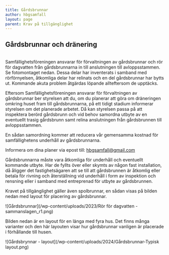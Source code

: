 ```yaml
---
title: Gårdsbrunnar
author: hbgsamfall
layout: page
parent: Krav på tillgänglighet
---
```


## Gårdsbrunnar och dränering  

<BR>
Samfällighetsföreningen ansvarar för förvaltningen av gårdsbrunnar och rör för dagvatten från gårdsbrunnarna in till anslutningen till avloppsstammen. Se fotomontaget nedan. 
Dessa delar har inventerats i samband med rörförnyelsen, åtkomliga delar har relinats och en del gårdsbrunnar har bytts ut. Kommande akuta problem åtgärdas löpande allteftersom de upptäcks.

Eftersom Samfällighetsföreningen ansvarar för förvaltningen av gårdsbrunnar ber styrelsen att du, om du planerar att göra om dräneringen omkring huset fram till gårdsbrunnarna, på ett tidigt stadium informerar styrelsen om det planerade arbetet. Då kan styrelsen passa på att inspektera berörd gårdsbrunn och vid behov samordna utbyte av en eventuellt trasig gårdsbrunn samt relina anslutningen från gårdsbrunnen till avloppsstammen.

En sådan samordning kommer att reducera vår gemensamma kostnad för samfällighetens underhåll av gårdsbrunnarna.  

Informera om dina planer via epost till: hbgsamfall@gmail.com 

Gårdsbrunnarna måste vara åtkomliga för underhåll och eventuellt kommande utbyte. Har de fyllts över eller skymts av någon fast installation, då åligger det fastighetsägaren att se till att gårdsbrunnen är åtkomlig eller betala för rivning och återställning vid underhåll i form av inspektion och rensning eller i samband med entreprenad för utbyte av gårdsbrunnen.

Kravet på tillgänglighet gäller även spolbrunnar, en sådan visas på bilden nedan med layout för placering av gårdsbrunnar.

![Gårdsbrunnar](/wp-content/uploads/2023/Rör för dagvatten - sammanslagen_r1.png)

Bilden nedan är en layout för en länga med fyra hus. Det finns många varianter och den här layouten visar hur gårdsbrunnar vanligen är placerade i förhållande till husen.  

![Gårdsbrynnar - layout](/wp-content/uploads/2024/Gårdsbrunnar-Typisk layout.png)

